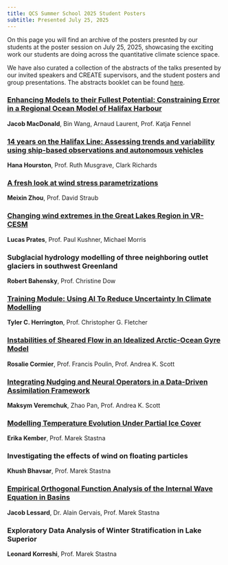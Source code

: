 ```yaml
---
title: QCS Summer School 2025 Student Posters
subtitle: Presented July 25, 2025
---
```


On this page you will find an archive of the posters presnted by our students at the poster session on July 25, 2025, 
showcasing the exciting work our students are doing across the quantitative climate science space. 

We have also curated a collection of the abstracts of the talks presented by our invited speakers and
CREATE supervisors, and the student posters and group presentations. The abstracts booklet can be found
[here](/assets/posters2025/abstracts2025.pdf).

### [Enhancing Models to their Fullest Potential: Constraining Error in a Regional Ocean Model of Halifax Harbour](/assets/posters2025/CREATE-QCS-2025-MacDonald-poster.pdf)
**Jacob MacDonald**, Bin Wang, Arnaud Laurent, Prof. Katja Fennel

### [14 years on the Halifax Line: Assessing trends and variability using ship-based observations and autonomous vehicles](/assets/posters2025/CREATE-QCS-2025-Hourston-poster.pdf)
**Hana Hourston**, Prof. Ruth Musgrave, Clark Richards

### [A fresh look at wind stress parametrizations](/assets/posters2025/CREATE-QCS-2025-Zhou-poster.pdf)
**Meixin Zhou**, Prof. David Straub

### [Changing wind extremes in the Great Lakes Region in VR-CESM](/assets/posters2025/CREATE-QCS-2025-Prates-poster.pdf)
**Lucas Prates**, Prof. Paul Kushner, Michael Morris

### Subglacial hydrology modelling of three neighboring outlet glaciers in southwest Greenland
**Robert Bahensky**, Prof. Christine Dow

### [Training Module: Using AI To Reduce Uncertainty In Climate Modelling](/assets/posters2025/CREATE-QCS-2025-Herrington-poster.pdf)
**Tyler C. Herrington**, Prof. Christopher G. Fletcher

### [Instabilities of Sheared Flow in an Idealized Arctic-Ocean Gyre Model](/assets/posters2025/CREATE-QCS-2025-Cormier-poster.pdf)
**Rosalie Cormier**, Prof. Francis Poulin, Prof. Andrea K. Scott

### [Integrating Nudging and Neural Operators in a Data-Driven Assimilation Framework](/assets/posters2025/CREATE-QCS-2025-Veremchuk-poster.pdf)
**Maksym Veremchuk**, Zhao Pan, Prof. Andrea K. Scott

### [Modelling Temperature Evolution Under Partial Ice Cover](/assets/posters2025/CREATE-QCS-2025-Kember-poster.pdf)
**Erika Kember**, Prof. Marek Stastna

### Investigating the effects of wind on floating particles
**Khush Bhavsar**, Prof. Marek Stastna

### [Empirical Orthogonal Function Analysis of the Internal Wave Equation in Basins](/assets/posters2025/CREATE-QCS-2025-Lessard-poster.pdf)
**Jacob Lessard**, Dr. Alain Gervais, Prof. Marek Stastna

### Exploratory Data Analysis of Winter Stratification in Lake Superior
**Leonard Korreshi**, Prof. Marek Stastna
